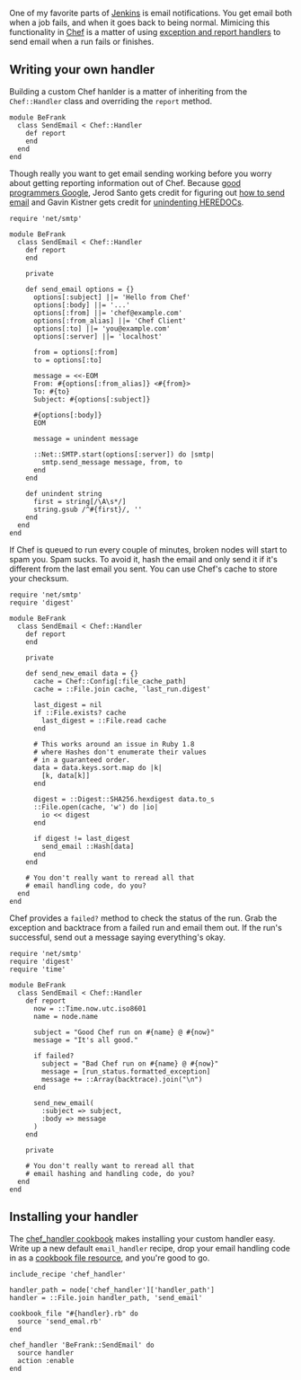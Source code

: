 <!--
title: Get email when Chef runs fail
created: 27 February 2013 - 3:31 am
updated: 2 March 2013 - 8:44 am
publish: 5 March 2013
slug: chef-handlers
tags: coding, chef
-->

One of my favorite parts of [Jenkins][] is email notifications. You get email
both when a job fails, and when it goes back to being normal. Mimicing this
functionality in [Chef][] is a matter of using [exception and report handlers][]
to send email when a run fails or finishes.

## Writing your own handler ##

Building a custom Chef hanlder is a matter of inheriting from the
`Chef::Handler` class and overriding the `report` method.

    module BeFrank
      class SendEmail < Chef::Handler
        def report
        end
      end
    end

Though really you want to get email sending working before you worry about
getting reporting information out of Chef. Because [good programmers Google][],
Jerod Santo gets credit for figuring out [how to send email][] and Gavin Kistner
gets credit for [unindenting HEREDOCs][].

    require 'net/smtp'

    module BeFrank
      class SendEmail < Chef::Handler
        def report
        end

        private

        def send_email options = {}
          options[:subject] ||= 'Hello from Chef'
          options[:body] ||= '...'
          options[:from] ||= 'chef@example.com'
          options[:from_alias] ||= 'Chef Client'
          options[:to] ||= 'you@example.com'
          options[:server] ||= 'localhost'

          from = options[:from]
          to = options[:to]

          message = <<-EOM
          From: #{options[:from_alias]} <#{from}>
          To: #{to}
          Subject: #{options[:subject]}

          #{options[:body]}
          EOM

          message = unindent message

          ::Net::SMTP.start(options[:server]) do |smtp|
            smtp.send_message message, from, to
          end
        end

        def unindent string
          first = string[/\A\s*/]
          string.gsub /^#{first}/, ''
        end
      end
    end

If Chef is queued to run every couple of minutes, broken nodes will start
to spam you. Spam sucks. To avoid it, hash the email and only send it if
it's different from the last email you sent. You can use Chef's cache to
store your checksum.

    require 'net/smtp'
    require 'digest'

    module BeFrank
      class SendEmail < Chef::Handler
        def report
        end

        private

        def send_new_email data = {}
          cache = Chef::Config[:file_cache_path]
          cache = ::File.join cache, 'last_run.digest'

          last_digest = nil
          if ::File.exists? cache
            last_digest = ::File.read cache
          end

          # This works around an issue in Ruby 1.8
          # where Hashes don't enumerate their values
          # in a guaranteed order.
          data = data.keys.sort.map do |k|
            [k, data[k]]
          end

          digest = ::Digest::SHA256.hexdigest data.to_s
          ::File.open(cache, 'w') do |io|
            io << digest
          end

          if digest != last_digest
            send_email ::Hash[data]
          end
        end

        # You don't really want to reread all that
        # email handling code, do you?
      end
    end

Chef provides a `failed?` method to check the status of the run. Grab the
exception and backtrace from a failed run and email them out. If the run's
successful, send out a message saying everything's okay.

    require 'net/smtp'
    require 'digest'
    require 'time'

    module BeFrank
      class SendEmail < Chef::Handler
        def report
          now = ::Time.now.utc.iso8601
          name = node.name

          subject = "Good Chef run on #{name} @ #{now}"
          message = "It's all good."

          if failed?
            subject = "Bad Chef run on #{name} @ #{now}"
            message = [run_status.formatted_exception]
            message += ::Array(backtrace).join("\n")
          end

          send_new_email(
            :subject => subject,
            :body => message
          )
        end

        private

        # You don't really want to reread all that
        # email hashing and handling code, do you?
      end
    end

## Installing your handler ##

The [chef_handler cookbook][] makes installing your custom handler easy.
Write up a new default `email_handler` recipe, drop your email handling
code in as a [cookbook file resource][], and you're good to go.

    include_recipe 'chef_handler'

    handler_path = node['chef_handler']['handler_path']
    handler = ::File.join handler_path, 'send_email'

    cookbook_file "#{handler}.rb" do
      source 'send_emal.rb'
    end

    chef_handler 'BeFrank::SendEmail' do
      source handler
      action :enable
    end


[Jenkins]: http://jenkins-ci.org/ "Various (Jenkins CI): Jenkins is an extendable open source continuous integration server."
[Chef]: http://opscode.com/chef "Various (Opscode): Chef is an open-source automation platform built to address the hardest infrastructure challenges on the planet."
[exception and report handlers]: http://docs.opscode.com/essentials_handlers.html "Various (Opscode): About Exception and Report Handlers"
[good programmers Google]: http://blog.framebase.io/post/43973262180/the-best-programmers-are-the-quickest-to-google "Vu Tran (Framebase.io): The best programmers are the quickest to Google"
[how to send email]: http://blog.jerodsanto.net/2009/02/a-simple-ruby-method-to-send-emai/ "Jerod Santo: A simple Ruby method to send email"
[unindenting HEREDOCs]: http://stackoverflow.com/questions/3772864/how-do-i-remove-leading-whitespace-chars-from-ruby-heredoc "Various (Stack Overflow): How do I remove whitespace chars from Ruby HEREDOC?"
[chef_handler cookbook]: http://community.opscode.com/cookbooks/chef_handler "Various (Opscode): A cookbook for distributing and enabling Chef Execption and Report handlers"
[cookbook file resource]: http://docs.opscode.com/chef/resources.html#cookbook-file "Various (Opscode): The cookbook_file resource is used to transfer files from the cookbook to the host."
